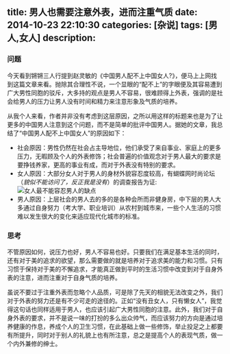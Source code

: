 title: 男人也需要注意外表，进而注重气质
date: 2014-10-23 22:10:30
categories: [杂说]
tags: [男人,女人]
description: 
---
### 问题
今天看到锵锵三人行提到赵灵敏的《中国男人配不上中国女人?》，便马上上网找到这篇文章来看。抛除其合理性不说，一个显眼的“配不上”的字眼便及其容易遭到广大男性同胞的驳斥，大多持的观点是男人不容易，很难顾得上外表，强调的是社会给男人的压力让男人没有时间和精力来注意形象及气质的培养。

从我个人来看，作者并非没有考虑到这层原因，之所以用这样的标题来也是为了让更多的中国男人注意到这个问题，而不是简单的批评中国男人。据她的文章，我总结了“中国男人配不上中国女人”的原因如下：
<!--more-->
- 社会原因：男性仍然在社会占主导地位，他们承受了来自事业、家庭上的更多压力，无暇顾及个人的外表修饰；社会普遍的价值观念对于男人最大的要求是要挣钱养家，更高的事业有成，而对于外表没有特别的要求。
- 女人原因：大部分女人对于男人的身材外貌容忍度较高，有蝴蝶网时尚论坛（*貌似不能访问了，反正我是没有*）的调查报告为证:![女人最不能容忍男人的缺点](http://luckypeng.qiniudn.com/女人最不能容忍男人的缺点.jpg)
- 男人原因：上层社会的男人去的多的是各种会所而非健身房，中下层的男人大多通过自身努力（考大学、职业培训）从农村到城市来，一些个人生活的习惯难以发生很大的变化来适应现代化城市的标准。

### 思考
不管原因如何，说压力也好，男人不容易也好。只要我们在满足基本生活的同时，还有对于美的追求的欲望，那么需要做的就是培养对于追求美的能力和习惯。只有习惯于保持对于美的不懈追求，才能真正做到平时的生活习惯中改变到对于自身外表的注意，进而注重对于自身气质的培养。

虽说不要过于注重外表而忽略个人品质，可是除了先天的相貌无法改变之外，我们对于外表的努力还是有不少可走的途径的。正如“没有丑女人，只有懒女人”，我觉得这句话也同样适用于男人，也应该引起广大男性同胞的注意。此外，我们对于自身外表的要求，并不是说一味的打扮的多么出众帅气，而应该努力的方向是通过培养健康的作息，养成个人的卫生习惯，在此基础上做一些修饰，举止投足之上都要有所提升，同时对于别人的礼貌上也有所注意，总之是提高个人的表现气质，做一个内外兼修的绅士。
